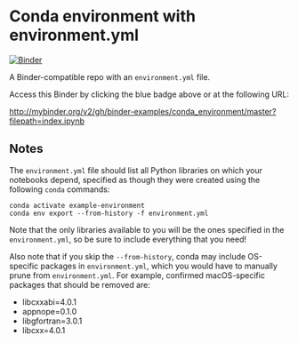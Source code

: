 # Conda environment with environment.yml

[![Binder](http://mybinder.org/badge_logo.svg)](https://mybinder.org/)

A Binder-compatible repo with an `environment.yml` file.

Access this Binder by clicking the blue badge above or at the following URL:

http://mybinder.org/v2/gh/binder-examples/conda_environment/master?filepath=index.ipynb

## Notes

The `environment.yml` file should list all Python libraries on which your notebooks
depend, specified as though they were created using the following `conda` commands:

```
conda activate example-environment
conda env export --from-history -f environment.yml
```

Note that the only libraries available to you will be the ones specified in
the `environment.yml`, so be sure to include everything that you need!

Also note that if you skip the `--from-history`, conda may include OS-specific
packages in `environment.yml`, which you would have to manually prune from
`environment.yml`. For example, confirmed macOS-specific packages that should
be removed are:

- libcxxabi=4.0.1
- appnope=0.1.0
- libgfortran=3.0.1
- libcxx=4.0.1
